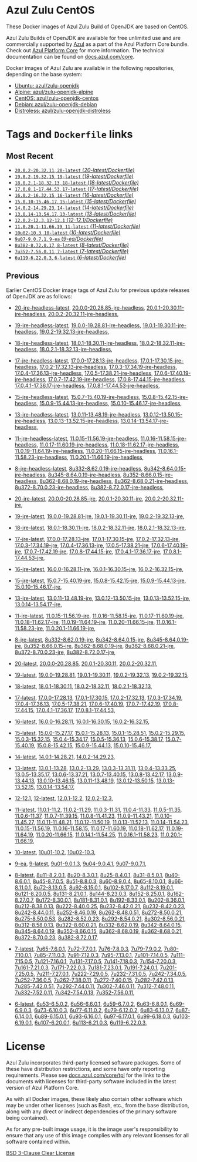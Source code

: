 Azul Zulu CentOS
================

These Docker images of Azul Zulu Build of OpenJDK are based on CentOS.

Azul Zulu Builds of OpenJDK are available for free unlimited use and are commercially supported by [Azul][1] as a part of the Azul Platform Core bundle.
                                Check out [Azul Platform Core][2] for more information. The technical documentation can be found on [docs.azul.com/core][3].

Docker images of Azul Zulu are available in the following repositories, depending on the base system:

  * [Ubuntu: azul/zulu-openjdk][4]
  * [Alpine: azul/zulu-openjdk-alpine][5]
  * [CentOS: azul/zulu-openjdk-centos][6]
  * [Debian: azul/zulu-openjdk-debian][7]
  * [Distroless: azul/zulu-openjdk-distroless][8]

Tags and `Dockerfile` links
===========================

Most Recent
-----------

 
   * [`20.0.2-20.32.11`, `20-latest` (*20-latest/Dockerfile)*][11]
   * [`19.0.2-19.32.15`, `19-latest` (*19-latest/Dockerfile)*][23]
   * [`18.0.2.1-18.32.13`, `18-latest` (*18-latest/Dockerfile)*][36]
   * [`17.0.8.1-17.44.53`, `17-latest` (*17-latest/Dockerfile)*][48]
   * [`16.0.2-16.32.15`, `16-latest` (*16-latest/Dockerfile)*][84]
   * [`15.0.10-15.46.17`, `15-latest` (*15-latest/Dockerfile)*][92]
   * [`14.0.2-14.29.23`, `14-latest` (*14-latest/Dockerfile)*][115]
   * [`13.0.14-13.54.17`, `13-latest` (*13-latest/Dockerfile)*][118]
   * [`12.0.2-12.3`, `12-12.1` (*12-12.1/Dockerfile)*][143]
   * [`11.0.20.1-11.66.19`, `11-latest` (*11-latest/Dockerfile)*][147]
   * [`10u02-10.3`, `10-latest` (*10-latest/Dockerfile)*][189]
   * [`9u07-9.0.7.1`, `9-ea` (*9-ea/Dockerfile)*][192]
   * [`8u382-8.72.0.17`, `8-latest` (*8-latest/Dockerfile)*][197]
   * [`7u352-7.56.0.11`, `7-latest` (*7-latest/Dockerfile)*][261]
   * [`6u119-6.22.0.3`, `6-latest` (*6-latest/Dockerfile)*][296]

Previous
--------

Earlier CentOS Docker image tags of Azul Zulu for previous update releases of OpenJDK are as follows:


  * [20-jre-headless-latest][19],
  [20.0.0-20.28.85-jre-headless][20],
  [20.0.1-20.30.11-jre-headless][21],
  [20.0.2-20.32.11-jre-headless][22],
  
  * [19-jre-headless-latest][32],
  [19.0.0-19.28.81-jre-headless][33],
  [19.0.1-19.30.11-jre-headless][34],
  [19.0.2-19.32.13-jre-headless][35],
  
  * [18-jre-headless-latest][44],
  [18.0.1-18.30.11-jre-headless][45],
  [18.0.2-18.32.11-jre-headless][46],
  [18.0.2.1-18.32.13-jre-headless][47],
  
  * [17-jre-headless-latest][72],
  [17.0.0-17.28.13-jre-headless][73],
  [17.0.1-17.30.15-jre-headless][74],
  [17.0.2-17.32.13-jre-headless][75],
  [17.0.3-17.34.19-jre-headless][76],
  [17.0.4-17.36.13-jre-headless][77],
  [17.0.5-17.38.21-jre-headless][78],
  [17.0.6-17.40.19-jre-headless][79],
  [17.0.7-17.42.19-jre-headless][80],
  [17.0.8-17.44.15-jre-headless][81],
  [17.0.4.1-17.36.17-jre-headless][82],
  [17.0.8.1-17.44.53-jre-headless][83],
  
  * [15-jre-headless-latest][110],
  [15.0.7-15.40.19-jre-headless][111],
  [15.0.8-15.42.15-jre-headless][112],
  [15.0.9-15.44.13-jre-headless][113],
  [15.0.10-15.46.17-jre-headless][114],
  
  * [13-jre-headless-latest][138],
  [13.0.11-13.48.19-jre-headless][139],
  [13.0.12-13.50.15-jre-headless][140],
  [13.0.13-13.52.15-jre-headless][141],
  [13.0.14-13.54.17-jre-headless][142],
  
  * [11-jre-headless-latest][178],
  [11.0.15-11.56.19-jre-headless][181],
  [11.0.16-11.58.15-jre-headless][182],
  [11.0.17-11.60.19-jre-headless][183],
  [11.0.18-11.62.17-jre-headless][184],
  [11.0.19-11.64.19-jre-headless][185],
  [11.0.20-11.66.15-jre-headless][186],
  [11.0.16.1-11.58.23-jre-headless][187],
  [11.0.20.1-11.66.19-jre-headless][188],
  
  * [8-jre-headless-latest][252],
  [8u332-8.62.0.19-jre-headless][253],
  [8u342-8.64.0.15-jre-headless][254],
  [8u345-8.64.0.19-jre-headless][255],
  [8u352-8.66.0.15-jre-headless][256],
  [8u362-8.68.0.19-jre-headless][257],
  [8u362-8.68.0.21-jre-headless][258],
  [8u372-8.70.0.23-jre-headless][259],
  [8u382-8.72.0.17-jre-headless][260],
  
  * [20-jre-latest][12],
  [20.0.0-20.28.85-jre][16],
  [20.0.1-20.30.11-jre][17],
  [20.0.2-20.32.11-jre][18],
  
  * [19-jre-latest][24],
  [19.0.0-19.28.81-jre][29],
  [19.0.1-19.30.11-jre][30],
  [19.0.2-19.32.13-jre][31],
  
  * [18-jre-latest][37],
  [18.0.1-18.30.11-jre][41],
  [18.0.2-18.32.11-jre][42],
  [18.0.2.1-18.32.13-jre][43],
  
  * [17-jre-latest][49],
  [17.0.0-17.28.13-jre][61],
  [17.0.1-17.30.15-jre][62],
  [17.0.2-17.32.13-jre][63],
  [17.0.3-17.34.19-jre][64],
  [17.0.4-17.36.13-jre][65],
  [17.0.5-17.38.21-jre][66],
  [17.0.6-17.40.19-jre][67],
  [17.0.7-17.42.19-jre][68],
  [17.0.8-17.44.15-jre][69],
  [17.0.4.1-17.36.17-jre][70],
  [17.0.8.1-17.44.53-jre][71],
  
  * [16-jre-latest][85],
  [16.0.0-16.28.11-jre][89],
  [16.0.1-16.30.15-jre][90],
  [16.0.2-16.32.15-jre][91],
  
  * [15-jre-latest][93],
  [15.0.7-15.40.19-jre][106],
  [15.0.8-15.42.15-jre][107],
  [15.0.9-15.44.13-jre][108],
  [15.0.10-15.46.17-jre][109],
  
  * [13-jre-latest][121],
  [13.0.11-13.48.19-jre][134],
  [13.0.12-13.50.15-jre][135],
  [13.0.13-13.52.15-jre][136],
  [13.0.14-13.54.17-jre][137],
  
  * [11-jre-latest][154],
  [11.0.15-11.56.19-jre][172],
  [11.0.16-11.58.15-jre][173],
  [11.0.17-11.60.19-jre][174],
  [11.0.18-11.62.17-jre][175],
  [11.0.19-11.64.19-jre][176],
  [11.0.20-11.66.15-jre][177],
  [11.0.16.1-11.58.23-jre][179],
  [11.0.20.1-11.66.19-jre][180],
  
  * [8-jre-latest][198],
  [8u332-8.62.0.19-jre][244],
  [8u342-8.64.0.15-jre][245],
  [8u345-8.64.0.19-jre][246],
  [8u352-8.66.0.15-jre][247],
  [8u362-8.68.0.19-jre][248],
  [8u362-8.68.0.21-jre][249],
  [8u372-8.70.0.23-jre][250],
  [8u382-8.72.0.17-jre][251],
  
  * [20-latest][11],
  [20.0.0-20.28.85][13],
  [20.0.1-20.30.11][14],
  [20.0.2-20.32.11][15],
  
  * [19-latest][23],
  [19.0.0-19.28.81][25],
  [19.0.1-19.30.11][26],
  [19.0.2-19.32.13][27],
  [19.0.2-19.32.15][28],
  
  * [18-latest][36],
  [18.0.1-18.30.11][38],
  [18.0.2-18.32.11][39],
  [18.0.2.1-18.32.13][40],
  
  * [17-latest][48],
  [17.0.0-17.28.13][50],
  [17.0.1-17.30.15][51],
  [17.0.2-17.32.13][52],
  [17.0.3-17.34.19][53],
  [17.0.4-17.36.13][54],
  [17.0.5-17.38.21][55],
  [17.0.6-17.40.19][56],
  [17.0.7-17.42.19][57],
  [17.0.8-17.44.15][58],
  [17.0.4.1-17.36.17][59],
  [17.0.8.1-17.44.53][60],
  
  * [16-latest][84],
  [16.0.0-16.28.11][86],
  [16.0.1-16.30.15][87],
  [16.0.2-16.32.15][88],
  
  * [15-latest][92],
  [15.0.0-15.27.17][94],
  [15.0.1-15.28.13][95],
  [15.0.1-15.28.51][96],
  [15.0.2-15.29.15][97],
  [15.0.3-15.32.15][98],
  [15.0.4-15.34.17][99],
  [15.0.5-15.36.13][100],
  [15.0.6-15.38.17][101],
  [15.0.7-15.40.19][102],
  [15.0.8-15.42.15][103],
  [15.0.9-15.44.13][104],
  [15.0.10-15.46.17][105],
  
  * [14-latest][115],
  [14.0.1-14.28.21][116],
  [14.0.2-14.29.23][117],
  
  * [13-latest][118],
  [13.0.1-13.28][119],
  [13.0.2-13.29][120],
  [13.0.3-13.31.11][122],
  [13.0.4-13.33.25][123],
  [13.0.5-13.35.17][124],
  [13.0.6-13.37.21][125],
  [13.0.7-13.40.15][126],
  [13.0.8-13.42.17][127],
  [13.0.9-13.44.13][128],
  [13.0.10-13.46.15][129],
  [13.0.11-13.48.19][130],
  [13.0.12-13.50.15][131],
  [13.0.13-13.52.15][132],
  [13.0.14-13.54.17][133],
  
  * [12-12.1][143],
  [12-latest][144],
  [12.0.1-12.2][145],
  [12.0.2-12.3][146],
  
  * [11-latest][147],
  [11.0.1-11.2][148],
  [11.0.2-11.29][149],
  [11.0.3-11.31][150],
  [11.0.4-11.33][151],
  [11.0.5-11.35][152],
  [11.0.6-11.37][153],
  [11.0.7-11.39.15][155],
  [11.0.8-11.41.23][156],
  [11.0.9-11.43.21][157],
  [11.0.10-11.45.27][158],
  [11.0.11-11.48.21][159],
  [11.0.12-11.50.19][160],
  [11.0.13-11.52.13][161],
  [11.0.14-11.54.23][162],
  [11.0.15-11.56.19][163],
  [11.0.16-11.58.15][164],
  [11.0.17-11.60.19][165],
  [11.0.18-11.62.17][166],
  [11.0.19-11.64.19][167],
  [11.0.20-11.66.15][168],
  [11.0.14.1-11.54.25][169],
  [11.0.16.1-11.58.23][170],
  [11.0.20.1-11.66.19][171],
  
  * [10-latest][189],
  [10u01-10.2][190],
  [10u02-10.3][191],
  
  * [9-ea][192],
  [9-latest][193],
  [9u01-9.0.1.3][194],
  [9u04-9.0.4.1][195],
  [9u07-9.0.7.1][196],
  
  * [8-latest][197],
  [8u11-8.2.0.1][199],
  [8u20-8.3.0.1][200],
  [8u25-8.4.0.1][201],
  [8u31-8.5.0.1][202],
  [8u40-8.6.0.1][203],
  [8u45-8.7.0.5][204],
  [8u51-8.8.0.3][205],
  [8u60-8.9.0.4][206],
  [8u65-8.10.0.1][207],
  [8u66-8.11.0.1][208],
  [8u72-8.13.0.5][209],
  [8u92-8.15.0.1][210],
  [8u102-8.17.0.7][211],
  [8u112-8.19.0.1][212],
  [8u121-8.20.0.5][213],
  [8u131-8.21.0.1][214],
  [8u144-8.23.0.3][215],
  [8u152-8.25.0.1][216],
  [8u162-8.27.0.7][217],
  [8u172-8.30.0.1][218],
  [8u181-8.31.0.1][219],
  [8u192-8.33.0.1][220],
  [8u202-8.36.0.1][221],
  [8u212-8.38.0.13][222],
  [8u222-8.40.0.25][223],
  [8u232-8.42.0.21][224],
  [8u232-8.42.0.23][225],
  [8u242-8.44.0.11][226],
  [8u252-8.46.0.19][227],
  [8u262-8.48.0.51][228],
  [8u272-8.50.0.21][229],
  [8u275-8.50.0.53][230],
  [8u282-8.52.0.23][231],
  [8u292-8.54.0.21][232],
  [8u302-8.56.0.21][233],
  [8u312-8.58.0.13][234],
  [8u322-8.60.0.21][235],
  [8u332-8.62.0.19][236],
  [8u342-8.64.0.15][237],
  [8u345-8.64.0.19][238],
  [8u352-8.66.0.15][239],
  [8u362-8.68.0.19][240],
  [8u362-8.68.0.21][241],
  [8u372-8.70.0.23][242],
  [8u382-8.72.0.17][243],
  
  * [7-latest][261],
  [7u65-7.6.0.1][262],
  [7u72-7.7.0.1][263],
  [7u76-7.8.0.3][264],
  [7u79-7.9.0.2][265],
  [7u80-7.10.0.1][266],
  [7u85-7.11.0.3][267],
  [7u91-7.12.0.3][268],
  [7u95-7.13.0.1][269],
  [7u101-7.14.0.5][270],
  [7u111-7.15.0.5][271],
  [7u121-7.16.0.1][272],
  [7u131-7.17.0.5][273],
  [7u141-7.18.0.3][274],
  [7u154-7.20.0.3][275],
  [7u161-7.21.0.3][276],
  [7u171-7.22.0.3][277],
  [7u181-7.23.0.1][278],
  [7u191-7.24.0.1][279],
  [7u201-7.25.0.5][280],
  [7u211-7.27.0.1][281],
  [7u222-7.29.0.5][282],
  [7u232-7.31.0.5][283],
  [7u242-7.34.0.5][284],
  [7u252-7.36.0.5][285],
  [7u262-7.38.0.11][286],
  [7u272-7.40.0.15][287],
  [7u282-7.42.0.13][288],
  [7u285-7.42.0.51][289],
  [7u292-7.44.0.11][290],
  [7u302-7.46.0.11][291],
  [7u312-7.48.0.11][292],
  [7u332-7.52.0.11][293],
  [7u342-7.54.0.13][294],
  [7u352-7.56.0.11][295],
  
  * [6-latest][296],
  [6u53-6.5.0.2][297],
  [6u56-6.6.0.1][298],
  [6u59-6.7.0.2][299],
  [6u63-6.8.0.1][300],
  [6u69-6.9.0.3][301],
  [6u73-6.10.0.3][302],
  [6u77-6.11.0.2][303],
  [6u79-6.12.0.2][304],
  [6u83-6.13.0.7][305],
  [6u87-6.14.0.1][306],
  [6u89-6.15.0.1][307],
  [6u93-6.16.0.1][308],
  [6u97-6.17.0.1][309],
  [6u99-6.18.0.3][310],
  [6u103-6.19.0.1][311],
  [6u107-6.20.0.1][312],
  [6u113-6.21.0.3][313],
  [6u119-6.22.0.3][314],
  

License
=======

Azul Zulu incorporates third-party licensed software packages. Some of these have distribution restrictions, and some have only reporting requirements. Please see [docs.azul.com/core/tpl][9] for the links to the documents with licenses for third-party software included in the latest version of Azul Platform Core.

As with all Docker images, these likely also contain other software which may be under other licenses (such as Bash, etc., from the base distribution, along with any direct or indirect dependencies of the primary software being contained).

As for any pre-built image usage, it is the image user's responsibility to ensure that any use of this image complies with any relevant licenses for all software contained within.

[BSD 3-Clause Clear License][10]

  [1]: https://www.azul.com/
  [2]: https://www.azul.com/products/core/
  [3]: https://docs.azul.com/core/
  [4]: https://hub.docker.com/r/azul/zulu-openjdk
  [5]: https://hub.docker.com/r/azul/zulu-openjdk-alpine
  [6]: https://hub.docker.com/r/azul/zulu-openjdk-centos
  [7]: https://hub.docker.com/r/azul/zulu-openjdk-debian
  [8]: https://hub.docker.com/r/azul/zulu-openjdk-distroless
  [9]: https://docs.azul.com/core/tpl
  [10]: https://github.com/zulu-openjdk/zulu-openjdk/blob/master/LICENSE.txt


  [19]: https://github.com/zulu-openjdk/zulu-openjdk/blob/master/centos/20-jre-headless-latest/Dockerfile
  [20]: https://github.com/zulu-openjdk/zulu-openjdk/blob/master/centos/20.0.0-20.28.85-jre-headless/Dockerfile
  [21]: https://github.com/zulu-openjdk/zulu-openjdk/blob/master/centos/20.0.1-20.30.11-jre-headless/Dockerfile
  [22]: https://github.com/zulu-openjdk/zulu-openjdk/blob/master/centos/20.0.2-20.32.11-jre-headless/Dockerfile
  
  [32]: https://github.com/zulu-openjdk/zulu-openjdk/blob/master/centos/19-jre-headless-latest/Dockerfile
  [33]: https://github.com/zulu-openjdk/zulu-openjdk/blob/master/centos/19.0.0-19.28.81-jre-headless/Dockerfile
  [34]: https://github.com/zulu-openjdk/zulu-openjdk/blob/master/centos/19.0.1-19.30.11-jre-headless/Dockerfile
  [35]: https://github.com/zulu-openjdk/zulu-openjdk/blob/master/centos/19.0.2-19.32.13-jre-headless/Dockerfile
  
  [44]: https://github.com/zulu-openjdk/zulu-openjdk/blob/master/centos/18-jre-headless-latest/Dockerfile
  [45]: https://github.com/zulu-openjdk/zulu-openjdk/blob/master/centos/18.0.1-18.30.11-jre-headless/Dockerfile
  [46]: https://github.com/zulu-openjdk/zulu-openjdk/blob/master/centos/18.0.2-18.32.11-jre-headless/Dockerfile
  [47]: https://github.com/zulu-openjdk/zulu-openjdk/blob/master/centos/18.0.2.1-18.32.13-jre-headless/Dockerfile
  
  [72]: https://github.com/zulu-openjdk/zulu-openjdk/blob/master/centos/17-jre-headless-latest/Dockerfile
  [73]: https://github.com/zulu-openjdk/zulu-openjdk/blob/master/centos/17.0.0-17.28.13-jre-headless/Dockerfile
  [74]: https://github.com/zulu-openjdk/zulu-openjdk/blob/master/centos/17.0.1-17.30.15-jre-headless/Dockerfile
  [75]: https://github.com/zulu-openjdk/zulu-openjdk/blob/master/centos/17.0.2-17.32.13-jre-headless/Dockerfile
  [76]: https://github.com/zulu-openjdk/zulu-openjdk/blob/master/centos/17.0.3-17.34.19-jre-headless/Dockerfile
  [77]: https://github.com/zulu-openjdk/zulu-openjdk/blob/master/centos/17.0.4-17.36.13-jre-headless/Dockerfile
  [78]: https://github.com/zulu-openjdk/zulu-openjdk/blob/master/centos/17.0.5-17.38.21-jre-headless/Dockerfile
  [79]: https://github.com/zulu-openjdk/zulu-openjdk/blob/master/centos/17.0.6-17.40.19-jre-headless/Dockerfile
  [80]: https://github.com/zulu-openjdk/zulu-openjdk/blob/master/centos/17.0.7-17.42.19-jre-headless/Dockerfile
  [81]: https://github.com/zulu-openjdk/zulu-openjdk/blob/master/centos/17.0.8-17.44.15-jre-headless/Dockerfile
  [82]: https://github.com/zulu-openjdk/zulu-openjdk/blob/master/centos/17.0.4.1-17.36.17-jre-headless/Dockerfile
  [83]: https://github.com/zulu-openjdk/zulu-openjdk/blob/master/centos/17.0.8.1-17.44.53-jre-headless/Dockerfile
  
  [110]: https://github.com/zulu-openjdk/zulu-openjdk/blob/master/centos/15-jre-headless-latest/Dockerfile
  [111]: https://github.com/zulu-openjdk/zulu-openjdk/blob/master/centos/15.0.7-15.40.19-jre-headless/Dockerfile
  [112]: https://github.com/zulu-openjdk/zulu-openjdk/blob/master/centos/15.0.8-15.42.15-jre-headless/Dockerfile
  [113]: https://github.com/zulu-openjdk/zulu-openjdk/blob/master/centos/15.0.9-15.44.13-jre-headless/Dockerfile
  [114]: https://github.com/zulu-openjdk/zulu-openjdk/blob/master/centos/15.0.10-15.46.17-jre-headless/Dockerfile
  
  [138]: https://github.com/zulu-openjdk/zulu-openjdk/blob/master/centos/13-jre-headless-latest/Dockerfile
  [139]: https://github.com/zulu-openjdk/zulu-openjdk/blob/master/centos/13.0.11-13.48.19-jre-headless/Dockerfile
  [140]: https://github.com/zulu-openjdk/zulu-openjdk/blob/master/centos/13.0.12-13.50.15-jre-headless/Dockerfile
  [141]: https://github.com/zulu-openjdk/zulu-openjdk/blob/master/centos/13.0.13-13.52.15-jre-headless/Dockerfile
  [142]: https://github.com/zulu-openjdk/zulu-openjdk/blob/master/centos/13.0.14-13.54.17-jre-headless/Dockerfile
  
  [178]: https://github.com/zulu-openjdk/zulu-openjdk/blob/master/centos/11-jre-headless-latest/Dockerfile
  [181]: https://github.com/zulu-openjdk/zulu-openjdk/blob/master/centos/11.0.15-11.56.19-jre-headless/Dockerfile
  [182]: https://github.com/zulu-openjdk/zulu-openjdk/blob/master/centos/11.0.16-11.58.15-jre-headless/Dockerfile
  [183]: https://github.com/zulu-openjdk/zulu-openjdk/blob/master/centos/11.0.17-11.60.19-jre-headless/Dockerfile
  [184]: https://github.com/zulu-openjdk/zulu-openjdk/blob/master/centos/11.0.18-11.62.17-jre-headless/Dockerfile
  [185]: https://github.com/zulu-openjdk/zulu-openjdk/blob/master/centos/11.0.19-11.64.19-jre-headless/Dockerfile
  [186]: https://github.com/zulu-openjdk/zulu-openjdk/blob/master/centos/11.0.20-11.66.15-jre-headless/Dockerfile
  [187]: https://github.com/zulu-openjdk/zulu-openjdk/blob/master/centos/11.0.16.1-11.58.23-jre-headless/Dockerfile
  [188]: https://github.com/zulu-openjdk/zulu-openjdk/blob/master/centos/11.0.20.1-11.66.19-jre-headless/Dockerfile
  
  [252]: https://github.com/zulu-openjdk/zulu-openjdk/blob/master/centos/8-jre-headless-latest/Dockerfile
  [253]: https://github.com/zulu-openjdk/zulu-openjdk/blob/master/centos/8u332-8.62.0.19-jre-headless/Dockerfile
  [254]: https://github.com/zulu-openjdk/zulu-openjdk/blob/master/centos/8u342-8.64.0.15-jre-headless/Dockerfile
  [255]: https://github.com/zulu-openjdk/zulu-openjdk/blob/master/centos/8u345-8.64.0.19-jre-headless/Dockerfile
  [256]: https://github.com/zulu-openjdk/zulu-openjdk/blob/master/centos/8u352-8.66.0.15-jre-headless/Dockerfile
  [257]: https://github.com/zulu-openjdk/zulu-openjdk/blob/master/centos/8u362-8.68.0.19-jre-headless/Dockerfile
  [258]: https://github.com/zulu-openjdk/zulu-openjdk/blob/master/centos/8u362-8.68.0.21-jre-headless/Dockerfile
  [259]: https://github.com/zulu-openjdk/zulu-openjdk/blob/master/centos/8u372-8.70.0.23-jre-headless/Dockerfile
  [260]: https://github.com/zulu-openjdk/zulu-openjdk/blob/master/centos/8u382-8.72.0.17-jre-headless/Dockerfile
  
  [12]: https://github.com/zulu-openjdk/zulu-openjdk/blob/master/centos/20-jre-latest/Dockerfile
  [16]: https://github.com/zulu-openjdk/zulu-openjdk/blob/master/centos/20.0.0-20.28.85-jre/Dockerfile
  [17]: https://github.com/zulu-openjdk/zulu-openjdk/blob/master/centos/20.0.1-20.30.11-jre/Dockerfile
  [18]: https://github.com/zulu-openjdk/zulu-openjdk/blob/master/centos/20.0.2-20.32.11-jre/Dockerfile
  
  [24]: https://github.com/zulu-openjdk/zulu-openjdk/blob/master/centos/19-jre-latest/Dockerfile
  [29]: https://github.com/zulu-openjdk/zulu-openjdk/blob/master/centos/19.0.0-19.28.81-jre/Dockerfile
  [30]: https://github.com/zulu-openjdk/zulu-openjdk/blob/master/centos/19.0.1-19.30.11-jre/Dockerfile
  [31]: https://github.com/zulu-openjdk/zulu-openjdk/blob/master/centos/19.0.2-19.32.13-jre/Dockerfile
  
  [37]: https://github.com/zulu-openjdk/zulu-openjdk/blob/master/centos/18-jre-latest/Dockerfile
  [41]: https://github.com/zulu-openjdk/zulu-openjdk/blob/master/centos/18.0.1-18.30.11-jre/Dockerfile
  [42]: https://github.com/zulu-openjdk/zulu-openjdk/blob/master/centos/18.0.2-18.32.11-jre/Dockerfile
  [43]: https://github.com/zulu-openjdk/zulu-openjdk/blob/master/centos/18.0.2.1-18.32.13-jre/Dockerfile
  
  [49]: https://github.com/zulu-openjdk/zulu-openjdk/blob/master/centos/17-jre-latest/Dockerfile
  [61]: https://github.com/zulu-openjdk/zulu-openjdk/blob/master/centos/17.0.0-17.28.13-jre/Dockerfile
  [62]: https://github.com/zulu-openjdk/zulu-openjdk/blob/master/centos/17.0.1-17.30.15-jre/Dockerfile
  [63]: https://github.com/zulu-openjdk/zulu-openjdk/blob/master/centos/17.0.2-17.32.13-jre/Dockerfile
  [64]: https://github.com/zulu-openjdk/zulu-openjdk/blob/master/centos/17.0.3-17.34.19-jre/Dockerfile
  [65]: https://github.com/zulu-openjdk/zulu-openjdk/blob/master/centos/17.0.4-17.36.13-jre/Dockerfile
  [66]: https://github.com/zulu-openjdk/zulu-openjdk/blob/master/centos/17.0.5-17.38.21-jre/Dockerfile
  [67]: https://github.com/zulu-openjdk/zulu-openjdk/blob/master/centos/17.0.6-17.40.19-jre/Dockerfile
  [68]: https://github.com/zulu-openjdk/zulu-openjdk/blob/master/centos/17.0.7-17.42.19-jre/Dockerfile
  [69]: https://github.com/zulu-openjdk/zulu-openjdk/blob/master/centos/17.0.8-17.44.15-jre/Dockerfile
  [70]: https://github.com/zulu-openjdk/zulu-openjdk/blob/master/centos/17.0.4.1-17.36.17-jre/Dockerfile
  [71]: https://github.com/zulu-openjdk/zulu-openjdk/blob/master/centos/17.0.8.1-17.44.53-jre/Dockerfile
  
  [85]: https://github.com/zulu-openjdk/zulu-openjdk/blob/master/centos/16-jre-latest/Dockerfile
  [89]: https://github.com/zulu-openjdk/zulu-openjdk/blob/master/centos/16.0.0-16.28.11-jre/Dockerfile
  [90]: https://github.com/zulu-openjdk/zulu-openjdk/blob/master/centos/16.0.1-16.30.15-jre/Dockerfile
  [91]: https://github.com/zulu-openjdk/zulu-openjdk/blob/master/centos/16.0.2-16.32.15-jre/Dockerfile
  
  [93]: https://github.com/zulu-openjdk/zulu-openjdk/blob/master/centos/15-jre-latest/Dockerfile
  [106]: https://github.com/zulu-openjdk/zulu-openjdk/blob/master/centos/15.0.7-15.40.19-jre/Dockerfile
  [107]: https://github.com/zulu-openjdk/zulu-openjdk/blob/master/centos/15.0.8-15.42.15-jre/Dockerfile
  [108]: https://github.com/zulu-openjdk/zulu-openjdk/blob/master/centos/15.0.9-15.44.13-jre/Dockerfile
  [109]: https://github.com/zulu-openjdk/zulu-openjdk/blob/master/centos/15.0.10-15.46.17-jre/Dockerfile
  
  [121]: https://github.com/zulu-openjdk/zulu-openjdk/blob/master/centos/13-jre-latest/Dockerfile
  [134]: https://github.com/zulu-openjdk/zulu-openjdk/blob/master/centos/13.0.11-13.48.19-jre/Dockerfile
  [135]: https://github.com/zulu-openjdk/zulu-openjdk/blob/master/centos/13.0.12-13.50.15-jre/Dockerfile
  [136]: https://github.com/zulu-openjdk/zulu-openjdk/blob/master/centos/13.0.13-13.52.15-jre/Dockerfile
  [137]: https://github.com/zulu-openjdk/zulu-openjdk/blob/master/centos/13.0.14-13.54.17-jre/Dockerfile
  
  [154]: https://github.com/zulu-openjdk/zulu-openjdk/blob/master/centos/11-jre-latest/Dockerfile
  [172]: https://github.com/zulu-openjdk/zulu-openjdk/blob/master/centos/11.0.15-11.56.19-jre/Dockerfile
  [173]: https://github.com/zulu-openjdk/zulu-openjdk/blob/master/centos/11.0.16-11.58.15-jre/Dockerfile
  [174]: https://github.com/zulu-openjdk/zulu-openjdk/blob/master/centos/11.0.17-11.60.19-jre/Dockerfile
  [175]: https://github.com/zulu-openjdk/zulu-openjdk/blob/master/centos/11.0.18-11.62.17-jre/Dockerfile
  [176]: https://github.com/zulu-openjdk/zulu-openjdk/blob/master/centos/11.0.19-11.64.19-jre/Dockerfile
  [177]: https://github.com/zulu-openjdk/zulu-openjdk/blob/master/centos/11.0.20-11.66.15-jre/Dockerfile
  [179]: https://github.com/zulu-openjdk/zulu-openjdk/blob/master/centos/11.0.16.1-11.58.23-jre/Dockerfile
  [180]: https://github.com/zulu-openjdk/zulu-openjdk/blob/master/centos/11.0.20.1-11.66.19-jre/Dockerfile
  
  [198]: https://github.com/zulu-openjdk/zulu-openjdk/blob/master/centos/8-jre-latest/Dockerfile
  [244]: https://github.com/zulu-openjdk/zulu-openjdk/blob/master/centos/8u332-8.62.0.19-jre/Dockerfile
  [245]: https://github.com/zulu-openjdk/zulu-openjdk/blob/master/centos/8u342-8.64.0.15-jre/Dockerfile
  [246]: https://github.com/zulu-openjdk/zulu-openjdk/blob/master/centos/8u345-8.64.0.19-jre/Dockerfile
  [247]: https://github.com/zulu-openjdk/zulu-openjdk/blob/master/centos/8u352-8.66.0.15-jre/Dockerfile
  [248]: https://github.com/zulu-openjdk/zulu-openjdk/blob/master/centos/8u362-8.68.0.19-jre/Dockerfile
  [249]: https://github.com/zulu-openjdk/zulu-openjdk/blob/master/centos/8u362-8.68.0.21-jre/Dockerfile
  [250]: https://github.com/zulu-openjdk/zulu-openjdk/blob/master/centos/8u372-8.70.0.23-jre/Dockerfile
  [251]: https://github.com/zulu-openjdk/zulu-openjdk/blob/master/centos/8u382-8.72.0.17-jre/Dockerfile
  
  [11]: https://github.com/zulu-openjdk/zulu-openjdk/blob/master/centos/20-latest/Dockerfile
  [13]: https://github.com/zulu-openjdk/zulu-openjdk/blob/master/centos/20.0.0-20.28.85/Dockerfile
  [14]: https://github.com/zulu-openjdk/zulu-openjdk/blob/master/centos/20.0.1-20.30.11/Dockerfile
  [15]: https://github.com/zulu-openjdk/zulu-openjdk/blob/master/centos/20.0.2-20.32.11/Dockerfile
  
  [23]: https://github.com/zulu-openjdk/zulu-openjdk/blob/master/centos/19-latest/Dockerfile
  [25]: https://github.com/zulu-openjdk/zulu-openjdk/blob/master/centos/19.0.0-19.28.81/Dockerfile
  [26]: https://github.com/zulu-openjdk/zulu-openjdk/blob/master/centos/19.0.1-19.30.11/Dockerfile
  [27]: https://github.com/zulu-openjdk/zulu-openjdk/blob/master/centos/19.0.2-19.32.13/Dockerfile
  [28]: https://github.com/zulu-openjdk/zulu-openjdk/blob/master/centos/19.0.2-19.32.15/Dockerfile
  
  [36]: https://github.com/zulu-openjdk/zulu-openjdk/blob/master/centos/18-latest/Dockerfile
  [38]: https://github.com/zulu-openjdk/zulu-openjdk/blob/master/centos/18.0.1-18.30.11/Dockerfile
  [39]: https://github.com/zulu-openjdk/zulu-openjdk/blob/master/centos/18.0.2-18.32.11/Dockerfile
  [40]: https://github.com/zulu-openjdk/zulu-openjdk/blob/master/centos/18.0.2.1-18.32.13/Dockerfile
  
  [48]: https://github.com/zulu-openjdk/zulu-openjdk/blob/master/centos/17-latest/Dockerfile
  [50]: https://github.com/zulu-openjdk/zulu-openjdk/blob/master/centos/17.0.0-17.28.13/Dockerfile
  [51]: https://github.com/zulu-openjdk/zulu-openjdk/blob/master/centos/17.0.1-17.30.15/Dockerfile
  [52]: https://github.com/zulu-openjdk/zulu-openjdk/blob/master/centos/17.0.2-17.32.13/Dockerfile
  [53]: https://github.com/zulu-openjdk/zulu-openjdk/blob/master/centos/17.0.3-17.34.19/Dockerfile
  [54]: https://github.com/zulu-openjdk/zulu-openjdk/blob/master/centos/17.0.4-17.36.13/Dockerfile
  [55]: https://github.com/zulu-openjdk/zulu-openjdk/blob/master/centos/17.0.5-17.38.21/Dockerfile
  [56]: https://github.com/zulu-openjdk/zulu-openjdk/blob/master/centos/17.0.6-17.40.19/Dockerfile
  [57]: https://github.com/zulu-openjdk/zulu-openjdk/blob/master/centos/17.0.7-17.42.19/Dockerfile
  [58]: https://github.com/zulu-openjdk/zulu-openjdk/blob/master/centos/17.0.8-17.44.15/Dockerfile
  [59]: https://github.com/zulu-openjdk/zulu-openjdk/blob/master/centos/17.0.4.1-17.36.17/Dockerfile
  [60]: https://github.com/zulu-openjdk/zulu-openjdk/blob/master/centos/17.0.8.1-17.44.53/Dockerfile
  
  [84]: https://github.com/zulu-openjdk/zulu-openjdk/blob/master/centos/16-latest/Dockerfile
  [86]: https://github.com/zulu-openjdk/zulu-openjdk/blob/master/centos/16.0.0-16.28.11/Dockerfile
  [87]: https://github.com/zulu-openjdk/zulu-openjdk/blob/master/centos/16.0.1-16.30.15/Dockerfile
  [88]: https://github.com/zulu-openjdk/zulu-openjdk/blob/master/centos/16.0.2-16.32.15/Dockerfile
  
  [92]: https://github.com/zulu-openjdk/zulu-openjdk/blob/master/centos/15-latest/Dockerfile
  [94]: https://github.com/zulu-openjdk/zulu-openjdk/blob/master/centos/15.0.0-15.27.17/Dockerfile
  [95]: https://github.com/zulu-openjdk/zulu-openjdk/blob/master/centos/15.0.1-15.28.13/Dockerfile
  [96]: https://github.com/zulu-openjdk/zulu-openjdk/blob/master/centos/15.0.1-15.28.51/Dockerfile
  [97]: https://github.com/zulu-openjdk/zulu-openjdk/blob/master/centos/15.0.2-15.29.15/Dockerfile
  [98]: https://github.com/zulu-openjdk/zulu-openjdk/blob/master/centos/15.0.3-15.32.15/Dockerfile
  [99]: https://github.com/zulu-openjdk/zulu-openjdk/blob/master/centos/15.0.4-15.34.17/Dockerfile
  [100]: https://github.com/zulu-openjdk/zulu-openjdk/blob/master/centos/15.0.5-15.36.13/Dockerfile
  [101]: https://github.com/zulu-openjdk/zulu-openjdk/blob/master/centos/15.0.6-15.38.17/Dockerfile
  [102]: https://github.com/zulu-openjdk/zulu-openjdk/blob/master/centos/15.0.7-15.40.19/Dockerfile
  [103]: https://github.com/zulu-openjdk/zulu-openjdk/blob/master/centos/15.0.8-15.42.15/Dockerfile
  [104]: https://github.com/zulu-openjdk/zulu-openjdk/blob/master/centos/15.0.9-15.44.13/Dockerfile
  [105]: https://github.com/zulu-openjdk/zulu-openjdk/blob/master/centos/15.0.10-15.46.17/Dockerfile
  
  [115]: https://github.com/zulu-openjdk/zulu-openjdk/blob/master/centos/14-latest/Dockerfile
  [116]: https://github.com/zulu-openjdk/zulu-openjdk/blob/master/centos/14.0.1-14.28.21/Dockerfile
  [117]: https://github.com/zulu-openjdk/zulu-openjdk/blob/master/centos/14.0.2-14.29.23/Dockerfile
  
  [118]: https://github.com/zulu-openjdk/zulu-openjdk/blob/master/centos/13-latest/Dockerfile
  [119]: https://github.com/zulu-openjdk/zulu-openjdk/blob/master/centos/13.0.1-13.28/Dockerfile
  [120]: https://github.com/zulu-openjdk/zulu-openjdk/blob/master/centos/13.0.2-13.29/Dockerfile
  [122]: https://github.com/zulu-openjdk/zulu-openjdk/blob/master/centos/13.0.3-13.31.11/Dockerfile
  [123]: https://github.com/zulu-openjdk/zulu-openjdk/blob/master/centos/13.0.4-13.33.25/Dockerfile
  [124]: https://github.com/zulu-openjdk/zulu-openjdk/blob/master/centos/13.0.5-13.35.17/Dockerfile
  [125]: https://github.com/zulu-openjdk/zulu-openjdk/blob/master/centos/13.0.6-13.37.21/Dockerfile
  [126]: https://github.com/zulu-openjdk/zulu-openjdk/blob/master/centos/13.0.7-13.40.15/Dockerfile
  [127]: https://github.com/zulu-openjdk/zulu-openjdk/blob/master/centos/13.0.8-13.42.17/Dockerfile
  [128]: https://github.com/zulu-openjdk/zulu-openjdk/blob/master/centos/13.0.9-13.44.13/Dockerfile
  [129]: https://github.com/zulu-openjdk/zulu-openjdk/blob/master/centos/13.0.10-13.46.15/Dockerfile
  [130]: https://github.com/zulu-openjdk/zulu-openjdk/blob/master/centos/13.0.11-13.48.19/Dockerfile
  [131]: https://github.com/zulu-openjdk/zulu-openjdk/blob/master/centos/13.0.12-13.50.15/Dockerfile
  [132]: https://github.com/zulu-openjdk/zulu-openjdk/blob/master/centos/13.0.13-13.52.15/Dockerfile
  [133]: https://github.com/zulu-openjdk/zulu-openjdk/blob/master/centos/13.0.14-13.54.17/Dockerfile
  
  [143]: https://github.com/zulu-openjdk/zulu-openjdk/blob/master/centos/12-12.1/Dockerfile
  [144]: https://github.com/zulu-openjdk/zulu-openjdk/blob/master/centos/12-latest/Dockerfile
  [145]: https://github.com/zulu-openjdk/zulu-openjdk/blob/master/centos/12.0.1-12.2/Dockerfile
  [146]: https://github.com/zulu-openjdk/zulu-openjdk/blob/master/centos/12.0.2-12.3/Dockerfile
  
  [147]: https://github.com/zulu-openjdk/zulu-openjdk/blob/master/centos/11-latest/Dockerfile
  [148]: https://github.com/zulu-openjdk/zulu-openjdk/blob/master/centos/11.0.1-11.2/Dockerfile
  [149]: https://github.com/zulu-openjdk/zulu-openjdk/blob/master/centos/11.0.2-11.29/Dockerfile
  [150]: https://github.com/zulu-openjdk/zulu-openjdk/blob/master/centos/11.0.3-11.31/Dockerfile
  [151]: https://github.com/zulu-openjdk/zulu-openjdk/blob/master/centos/11.0.4-11.33/Dockerfile
  [152]: https://github.com/zulu-openjdk/zulu-openjdk/blob/master/centos/11.0.5-11.35/Dockerfile
  [153]: https://github.com/zulu-openjdk/zulu-openjdk/blob/master/centos/11.0.6-11.37/Dockerfile
  [155]: https://github.com/zulu-openjdk/zulu-openjdk/blob/master/centos/11.0.7-11.39.15/Dockerfile
  [156]: https://github.com/zulu-openjdk/zulu-openjdk/blob/master/centos/11.0.8-11.41.23/Dockerfile
  [157]: https://github.com/zulu-openjdk/zulu-openjdk/blob/master/centos/11.0.9-11.43.21/Dockerfile
  [158]: https://github.com/zulu-openjdk/zulu-openjdk/blob/master/centos/11.0.10-11.45.27/Dockerfile
  [159]: https://github.com/zulu-openjdk/zulu-openjdk/blob/master/centos/11.0.11-11.48.21/Dockerfile
  [160]: https://github.com/zulu-openjdk/zulu-openjdk/blob/master/centos/11.0.12-11.50.19/Dockerfile
  [161]: https://github.com/zulu-openjdk/zulu-openjdk/blob/master/centos/11.0.13-11.52.13/Dockerfile
  [162]: https://github.com/zulu-openjdk/zulu-openjdk/blob/master/centos/11.0.14-11.54.23/Dockerfile
  [163]: https://github.com/zulu-openjdk/zulu-openjdk/blob/master/centos/11.0.15-11.56.19/Dockerfile
  [164]: https://github.com/zulu-openjdk/zulu-openjdk/blob/master/centos/11.0.16-11.58.15/Dockerfile
  [165]: https://github.com/zulu-openjdk/zulu-openjdk/blob/master/centos/11.0.17-11.60.19/Dockerfile
  [166]: https://github.com/zulu-openjdk/zulu-openjdk/blob/master/centos/11.0.18-11.62.17/Dockerfile
  [167]: https://github.com/zulu-openjdk/zulu-openjdk/blob/master/centos/11.0.19-11.64.19/Dockerfile
  [168]: https://github.com/zulu-openjdk/zulu-openjdk/blob/master/centos/11.0.20-11.66.15/Dockerfile
  [169]: https://github.com/zulu-openjdk/zulu-openjdk/blob/master/centos/11.0.14.1-11.54.25/Dockerfile
  [170]: https://github.com/zulu-openjdk/zulu-openjdk/blob/master/centos/11.0.16.1-11.58.23/Dockerfile
  [171]: https://github.com/zulu-openjdk/zulu-openjdk/blob/master/centos/11.0.20.1-11.66.19/Dockerfile
  
  [189]: https://github.com/zulu-openjdk/zulu-openjdk/blob/master/centos/10-latest/Dockerfile
  [190]: https://github.com/zulu-openjdk/zulu-openjdk/blob/master/centos/10u01-10.2/Dockerfile
  [191]: https://github.com/zulu-openjdk/zulu-openjdk/blob/master/centos/10u02-10.3/Dockerfile
  
  [192]: https://github.com/zulu-openjdk/zulu-openjdk/blob/master/centos/9-ea/Dockerfile
  [193]: https://github.com/zulu-openjdk/zulu-openjdk/blob/master/centos/9-latest/Dockerfile
  [194]: https://github.com/zulu-openjdk/zulu-openjdk/blob/master/centos/9u01-9.0.1.3/Dockerfile
  [195]: https://github.com/zulu-openjdk/zulu-openjdk/blob/master/centos/9u04-9.0.4.1/Dockerfile
  [196]: https://github.com/zulu-openjdk/zulu-openjdk/blob/master/centos/9u07-9.0.7.1/Dockerfile
  
  [197]: https://github.com/zulu-openjdk/zulu-openjdk/blob/master/centos/8-latest/Dockerfile
  [199]: https://github.com/zulu-openjdk/zulu-openjdk/blob/master/centos/8u11-8.2.0.1/Dockerfile
  [200]: https://github.com/zulu-openjdk/zulu-openjdk/blob/master/centos/8u20-8.3.0.1/Dockerfile
  [201]: https://github.com/zulu-openjdk/zulu-openjdk/blob/master/centos/8u25-8.4.0.1/Dockerfile
  [202]: https://github.com/zulu-openjdk/zulu-openjdk/blob/master/centos/8u31-8.5.0.1/Dockerfile
  [203]: https://github.com/zulu-openjdk/zulu-openjdk/blob/master/centos/8u40-8.6.0.1/Dockerfile
  [204]: https://github.com/zulu-openjdk/zulu-openjdk/blob/master/centos/8u45-8.7.0.5/Dockerfile
  [205]: https://github.com/zulu-openjdk/zulu-openjdk/blob/master/centos/8u51-8.8.0.3/Dockerfile
  [206]: https://github.com/zulu-openjdk/zulu-openjdk/blob/master/centos/8u60-8.9.0.4/Dockerfile
  [207]: https://github.com/zulu-openjdk/zulu-openjdk/blob/master/centos/8u65-8.10.0.1/Dockerfile
  [208]: https://github.com/zulu-openjdk/zulu-openjdk/blob/master/centos/8u66-8.11.0.1/Dockerfile
  [209]: https://github.com/zulu-openjdk/zulu-openjdk/blob/master/centos/8u72-8.13.0.5/Dockerfile
  [210]: https://github.com/zulu-openjdk/zulu-openjdk/blob/master/centos/8u92-8.15.0.1/Dockerfile
  [211]: https://github.com/zulu-openjdk/zulu-openjdk/blob/master/centos/8u102-8.17.0.7/Dockerfile
  [212]: https://github.com/zulu-openjdk/zulu-openjdk/blob/master/centos/8u112-8.19.0.1/Dockerfile
  [213]: https://github.com/zulu-openjdk/zulu-openjdk/blob/master/centos/8u121-8.20.0.5/Dockerfile
  [214]: https://github.com/zulu-openjdk/zulu-openjdk/blob/master/centos/8u131-8.21.0.1/Dockerfile
  [215]: https://github.com/zulu-openjdk/zulu-openjdk/blob/master/centos/8u144-8.23.0.3/Dockerfile
  [216]: https://github.com/zulu-openjdk/zulu-openjdk/blob/master/centos/8u152-8.25.0.1/Dockerfile
  [217]: https://github.com/zulu-openjdk/zulu-openjdk/blob/master/centos/8u162-8.27.0.7/Dockerfile
  [218]: https://github.com/zulu-openjdk/zulu-openjdk/blob/master/centos/8u172-8.30.0.1/Dockerfile
  [219]: https://github.com/zulu-openjdk/zulu-openjdk/blob/master/centos/8u181-8.31.0.1/Dockerfile
  [220]: https://github.com/zulu-openjdk/zulu-openjdk/blob/master/centos/8u192-8.33.0.1/Dockerfile
  [221]: https://github.com/zulu-openjdk/zulu-openjdk/blob/master/centos/8u202-8.36.0.1/Dockerfile
  [222]: https://github.com/zulu-openjdk/zulu-openjdk/blob/master/centos/8u212-8.38.0.13/Dockerfile
  [223]: https://github.com/zulu-openjdk/zulu-openjdk/blob/master/centos/8u222-8.40.0.25/Dockerfile
  [224]: https://github.com/zulu-openjdk/zulu-openjdk/blob/master/centos/8u232-8.42.0.21/Dockerfile
  [225]: https://github.com/zulu-openjdk/zulu-openjdk/blob/master/centos/8u232-8.42.0.23/Dockerfile
  [226]: https://github.com/zulu-openjdk/zulu-openjdk/blob/master/centos/8u242-8.44.0.11/Dockerfile
  [227]: https://github.com/zulu-openjdk/zulu-openjdk/blob/master/centos/8u252-8.46.0.19/Dockerfile
  [228]: https://github.com/zulu-openjdk/zulu-openjdk/blob/master/centos/8u262-8.48.0.51/Dockerfile
  [229]: https://github.com/zulu-openjdk/zulu-openjdk/blob/master/centos/8u272-8.50.0.21/Dockerfile
  [230]: https://github.com/zulu-openjdk/zulu-openjdk/blob/master/centos/8u275-8.50.0.53/Dockerfile
  [231]: https://github.com/zulu-openjdk/zulu-openjdk/blob/master/centos/8u282-8.52.0.23/Dockerfile
  [232]: https://github.com/zulu-openjdk/zulu-openjdk/blob/master/centos/8u292-8.54.0.21/Dockerfile
  [233]: https://github.com/zulu-openjdk/zulu-openjdk/blob/master/centos/8u302-8.56.0.21/Dockerfile
  [234]: https://github.com/zulu-openjdk/zulu-openjdk/blob/master/centos/8u312-8.58.0.13/Dockerfile
  [235]: https://github.com/zulu-openjdk/zulu-openjdk/blob/master/centos/8u322-8.60.0.21/Dockerfile
  [236]: https://github.com/zulu-openjdk/zulu-openjdk/blob/master/centos/8u332-8.62.0.19/Dockerfile
  [237]: https://github.com/zulu-openjdk/zulu-openjdk/blob/master/centos/8u342-8.64.0.15/Dockerfile
  [238]: https://github.com/zulu-openjdk/zulu-openjdk/blob/master/centos/8u345-8.64.0.19/Dockerfile
  [239]: https://github.com/zulu-openjdk/zulu-openjdk/blob/master/centos/8u352-8.66.0.15/Dockerfile
  [240]: https://github.com/zulu-openjdk/zulu-openjdk/blob/master/centos/8u362-8.68.0.19/Dockerfile
  [241]: https://github.com/zulu-openjdk/zulu-openjdk/blob/master/centos/8u362-8.68.0.21/Dockerfile
  [242]: https://github.com/zulu-openjdk/zulu-openjdk/blob/master/centos/8u372-8.70.0.23/Dockerfile
  [243]: https://github.com/zulu-openjdk/zulu-openjdk/blob/master/centos/8u382-8.72.0.17/Dockerfile
  
  [261]: https://github.com/zulu-openjdk/zulu-openjdk/blob/master/centos/7-latest/Dockerfile
  [262]: https://github.com/zulu-openjdk/zulu-openjdk/blob/master/centos/7u65-7.6.0.1/Dockerfile
  [263]: https://github.com/zulu-openjdk/zulu-openjdk/blob/master/centos/7u72-7.7.0.1/Dockerfile
  [264]: https://github.com/zulu-openjdk/zulu-openjdk/blob/master/centos/7u76-7.8.0.3/Dockerfile
  [265]: https://github.com/zulu-openjdk/zulu-openjdk/blob/master/centos/7u79-7.9.0.2/Dockerfile
  [266]: https://github.com/zulu-openjdk/zulu-openjdk/blob/master/centos/7u80-7.10.0.1/Dockerfile
  [267]: https://github.com/zulu-openjdk/zulu-openjdk/blob/master/centos/7u85-7.11.0.3/Dockerfile
  [268]: https://github.com/zulu-openjdk/zulu-openjdk/blob/master/centos/7u91-7.12.0.3/Dockerfile
  [269]: https://github.com/zulu-openjdk/zulu-openjdk/blob/master/centos/7u95-7.13.0.1/Dockerfile
  [270]: https://github.com/zulu-openjdk/zulu-openjdk/blob/master/centos/7u101-7.14.0.5/Dockerfile
  [271]: https://github.com/zulu-openjdk/zulu-openjdk/blob/master/centos/7u111-7.15.0.5/Dockerfile
  [272]: https://github.com/zulu-openjdk/zulu-openjdk/blob/master/centos/7u121-7.16.0.1/Dockerfile
  [273]: https://github.com/zulu-openjdk/zulu-openjdk/blob/master/centos/7u131-7.17.0.5/Dockerfile
  [274]: https://github.com/zulu-openjdk/zulu-openjdk/blob/master/centos/7u141-7.18.0.3/Dockerfile
  [275]: https://github.com/zulu-openjdk/zulu-openjdk/blob/master/centos/7u154-7.20.0.3/Dockerfile
  [276]: https://github.com/zulu-openjdk/zulu-openjdk/blob/master/centos/7u161-7.21.0.3/Dockerfile
  [277]: https://github.com/zulu-openjdk/zulu-openjdk/blob/master/centos/7u171-7.22.0.3/Dockerfile
  [278]: https://github.com/zulu-openjdk/zulu-openjdk/blob/master/centos/7u181-7.23.0.1/Dockerfile
  [279]: https://github.com/zulu-openjdk/zulu-openjdk/blob/master/centos/7u191-7.24.0.1/Dockerfile
  [280]: https://github.com/zulu-openjdk/zulu-openjdk/blob/master/centos/7u201-7.25.0.5/Dockerfile
  [281]: https://github.com/zulu-openjdk/zulu-openjdk/blob/master/centos/7u211-7.27.0.1/Dockerfile
  [282]: https://github.com/zulu-openjdk/zulu-openjdk/blob/master/centos/7u222-7.29.0.5/Dockerfile
  [283]: https://github.com/zulu-openjdk/zulu-openjdk/blob/master/centos/7u232-7.31.0.5/Dockerfile
  [284]: https://github.com/zulu-openjdk/zulu-openjdk/blob/master/centos/7u242-7.34.0.5/Dockerfile
  [285]: https://github.com/zulu-openjdk/zulu-openjdk/blob/master/centos/7u252-7.36.0.5/Dockerfile
  [286]: https://github.com/zulu-openjdk/zulu-openjdk/blob/master/centos/7u262-7.38.0.11/Dockerfile
  [287]: https://github.com/zulu-openjdk/zulu-openjdk/blob/master/centos/7u272-7.40.0.15/Dockerfile
  [288]: https://github.com/zulu-openjdk/zulu-openjdk/blob/master/centos/7u282-7.42.0.13/Dockerfile
  [289]: https://github.com/zulu-openjdk/zulu-openjdk/blob/master/centos/7u285-7.42.0.51/Dockerfile
  [290]: https://github.com/zulu-openjdk/zulu-openjdk/blob/master/centos/7u292-7.44.0.11/Dockerfile
  [291]: https://github.com/zulu-openjdk/zulu-openjdk/blob/master/centos/7u302-7.46.0.11/Dockerfile
  [292]: https://github.com/zulu-openjdk/zulu-openjdk/blob/master/centos/7u312-7.48.0.11/Dockerfile
  [293]: https://github.com/zulu-openjdk/zulu-openjdk/blob/master/centos/7u332-7.52.0.11/Dockerfile
  [294]: https://github.com/zulu-openjdk/zulu-openjdk/blob/master/centos/7u342-7.54.0.13/Dockerfile
  [295]: https://github.com/zulu-openjdk/zulu-openjdk/blob/master/centos/7u352-7.56.0.11/Dockerfile
  
  [296]: https://github.com/zulu-openjdk/zulu-openjdk/blob/master/centos/6-latest/Dockerfile
  [297]: https://github.com/zulu-openjdk/zulu-openjdk/blob/master/centos/6u53-6.5.0.2/Dockerfile
  [298]: https://github.com/zulu-openjdk/zulu-openjdk/blob/master/centos/6u56-6.6.0.1/Dockerfile
  [299]: https://github.com/zulu-openjdk/zulu-openjdk/blob/master/centos/6u59-6.7.0.2/Dockerfile
  [300]: https://github.com/zulu-openjdk/zulu-openjdk/blob/master/centos/6u63-6.8.0.1/Dockerfile
  [301]: https://github.com/zulu-openjdk/zulu-openjdk/blob/master/centos/6u69-6.9.0.3/Dockerfile
  [302]: https://github.com/zulu-openjdk/zulu-openjdk/blob/master/centos/6u73-6.10.0.3/Dockerfile
  [303]: https://github.com/zulu-openjdk/zulu-openjdk/blob/master/centos/6u77-6.11.0.2/Dockerfile
  [304]: https://github.com/zulu-openjdk/zulu-openjdk/blob/master/centos/6u79-6.12.0.2/Dockerfile
  [305]: https://github.com/zulu-openjdk/zulu-openjdk/blob/master/centos/6u83-6.13.0.7/Dockerfile
  [306]: https://github.com/zulu-openjdk/zulu-openjdk/blob/master/centos/6u87-6.14.0.1/Dockerfile
  [307]: https://github.com/zulu-openjdk/zulu-openjdk/blob/master/centos/6u89-6.15.0.1/Dockerfile
  [308]: https://github.com/zulu-openjdk/zulu-openjdk/blob/master/centos/6u93-6.16.0.1/Dockerfile
  [309]: https://github.com/zulu-openjdk/zulu-openjdk/blob/master/centos/6u97-6.17.0.1/Dockerfile
  [310]: https://github.com/zulu-openjdk/zulu-openjdk/blob/master/centos/6u99-6.18.0.3/Dockerfile
  [311]: https://github.com/zulu-openjdk/zulu-openjdk/blob/master/centos/6u103-6.19.0.1/Dockerfile
  [312]: https://github.com/zulu-openjdk/zulu-openjdk/blob/master/centos/6u107-6.20.0.1/Dockerfile
  [313]: https://github.com/zulu-openjdk/zulu-openjdk/blob/master/centos/6u113-6.21.0.3/Dockerfile
  [314]: https://github.com/zulu-openjdk/zulu-openjdk/blob/master/centos/6u119-6.22.0.3/Dockerfile
  